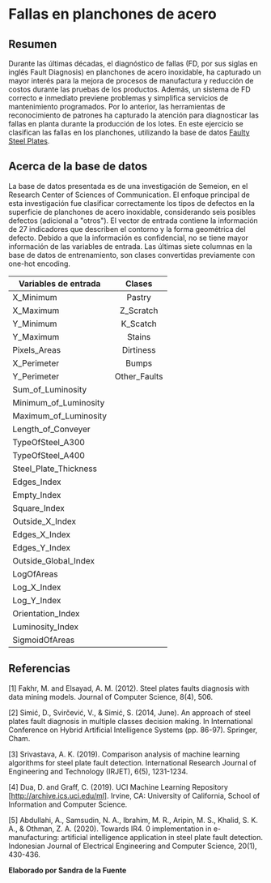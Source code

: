 # Fallas en planchones de acero

## Resumen

Durante las últimas décadas, el diagnóstico de fallas (FD, por sus siglas en inglés Fault Diagnosis) en planchones de acero inoxidable, ha capturado un mayor interés para la mejora de procesos de manufactura y reducción de costos durante las pruebas de los productos. Además, un sistema de FD correcto e inmediato previene problemas y simplifica servicios de mantenimiento programados. Por lo anterior, las herramientas de reconocimiento de patrones ha capturado la atención para diagnosticar las fallas en planta durante la producción de los lotes. En este ejercicio se clasifican las fallas en los planchones, utilizando la base de datos [Faulty Steel Plates](https://www.kaggle.com/uciml/faulty-steel-plates).

## Acerca de la base de datos

La base de datos presentada es de una investigación de Semeion, en el Research Center of Sciences of Communication. El enfoque principal de esta investigación fue clasificar correctamente los tipos de defectos en la superficie de planchones de acero inoxidable, considerando seis posibles defectos (adicional a "otros"). El vector de entrada contiene la información de 27 indicadores que describen el contorno y la forma geométrica del defecto. Debido a que la información es confidencial, no se tiene mayor información de las variables de entrada. Las últimas siete columnas en la base de datos de entrenamiento, son clases convertidas previamente con one-hot encoding. 


| Variables de entrada      | Clases           |
| ------------- |:-------------:|
| X_Minimum | Pastry|
| X_Maximum  |     Z_Scratch|     
| Y_Minimum| K_Scatch|
| Y_Maximum| Stains|
| Pixels_Areas| Dirtiness|
| X_Perimeter| Bumps|
| Y_Perimeter |      Other_Faults|    
| Sum_of_Luminosity|  |
|Minimum_of_Luminosity||
|Maximum_of_Luminosity||
|Length_of_Conveyer ||
|TypeOfSteel_A300 ||
|TypeOfSteel_A400||
|Steel_Plate_Thickness||
|Edges_Index||
|Empty_Index||
|Square_Index||         
|Outside_X_Index||
|Edges_X_Index||
|Edges_Y_Index ||       
|Outside_Global_Index||
|LogOfAreas||
|Log_X_Index||          
|Log_Y_Index||
|Orientation_Index||
|Luminosity_Index     ||
|SigmoidOfAreas     ||

## Referencias 

[1] Fakhr, M. and Elsayad, A. M. (2012). Steel plates faults diagnosis with data mining models. Journal of Computer Science, 8(4), 506.

[2] Simić, D., Svirčević, V., & Simić, S. (2014, June). An approach of steel plates fault diagnosis in multiple classes decision making. In International Conference on Hybrid Artificial Intelligence Systems (pp. 86-97). Springer, Cham.

[3] Srivastava, A. K. (2019). Comparison analysis of machine learning algorithms for steel plate fault detection. International Research Journal of Engineering and Technology (IRJET), 6(5), 1231-1234.

[4] Dua, D. and Graff, C. (2019). UCI Machine Learning Repository [http://archive.ics.uci.edu/ml]. Irvine, CA: University of California, School of Information and Computer
Science.

[5] Abdullahi, A., Samsudin, N. A., Ibrahim, M. R., Aripin, M. S., Khalid, S. K. A., & Othman, Z. A. (2020). Towards IR4. 0 implementation in e-manufacturing: artificial intelligence application in steel plate fault detection. Indonesian Journal of Electrical Engineering and Computer Science, 20(1), 430-436.


**Elaborado por Sandra de la Fuente**


